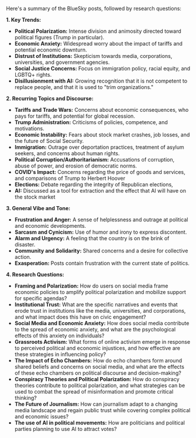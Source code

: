 Here's a summary of the BlueSky posts, followed by research questions:

**1. Key Trends:**

*   **Political Polarization:** Intense division and animosity directed toward political figures (Trump in particular).
*   **Economic Anxiety:** Widespread worry about the impact of tariffs and potential economic downturn.
*   **Distrust of Institutions:** Skepticism towards media, corporations, universities, and government agencies.
*   **Social Justice Concerns:** Focus on immigration policy, racial equity, and LGBTQ+ rights.
*   **Disillusionment with AI:** Growing recognition that it is not competent to replace people, and that it is used to "trim organizations."

**2. Recurring Topics and Discourse:**

*   **Tariffs and Trade Wars:** Concerns about economic consequences, who pays for tariffs, and potential for global recession.
*   **Trump Administration:** Criticisms of policies, competence, and motivations.
*   **Economic Instability:** Fears about stock market crashes, job losses, and the future of Social Security.
*   **Immigration:** Outrage over deportation practices, treatment of asylum seekers, and concerns about human rights.
*   **Political Corruption/Authoritarianism:** Accusations of corruption, abuse of power, and erosion of democratic norms.
*   **COVID's Impact:** Concerns regarding the price of goods and services, and comparisons of Trump to Herbert Hoover
*   **Elections:** Debate regarding the integrity of Republican elections,
*   **AI:** Discussed as a tool for extraction and the effect that AI will have on the stock market

**3. General Vibe and Tone:**

*   **Frustration and Anger:** A sense of helplessness and outrage at political and economic developments.
*   **Sarcasm and Cynicism:** Use of humor and irony to express discontent.
*   **Alarm and Urgency:** A feeling that the country is on the brink of disaster.
*   **Community and Solidarity:** Shared concerns and a desire for collective action.
*   **Exasperation:** Posts contain frustration with the current state of politics.

**4. Research Questions:**

*   **Framing and Polarization:** How do users on social media frame economic policies to amplify political polarization and mobilize support for specific agendas?
*   **Institutional Trust:** What are the specific narratives and events that erode trust in institutions like the media, universities, and corporations, and what impact does this have on civic engagement?
*   **Social Media and Economic Anxiety:** How does social media contribute to the spread of economic anxiety, and what are the psychological effects of this anxiety on individuals?
*   **Grassroots Activism:** What forms of online activism emerge in response to perceived political and economic injustices, and how effective are these strategies in influencing policy?
*   **The Impact of Echo Chambers:** How do echo chambers form around shared beliefs and concerns on social media, and what are the effects of these echo chambers on political discourse and decision-making?
*   **Conspiracy Theories and Political Polarization:** How do conspiracy theories contribute to political polarization, and what strategies can be used to combat the spread of misinformation and promote critical thinking?
*   **The Future of Journalism:** How can journalism adapt to a changing media landscape and regain public trust while covering complex political and economic issues?
*   **The use of AI in political movements:** How are politicians and political parties planning to use AI to attract votes?
